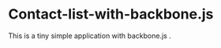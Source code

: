 Contact-list-with-backbone.js
=============================

This is a tiny simple application with backbone.js .

